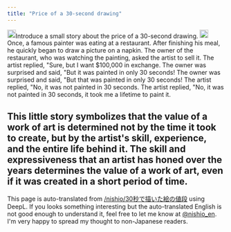 ```yaml
---
title: "Price of a 30-second drawing"
---
```


<img src='https://scrapbox.io/api/pages/nishio-en/nishio/icon' alt='nishio.icon' height="19.5"/>Introduce a small story about the price of a 30-second drawing.
<img src='https://scrapbox.io/api/pages/nishio-en/gpt/icon' alt='gpt.icon' height="19.5"/>Once, a famous painter was eating at a restaurant. After finishing his meal, he quickly began to draw a picture on a napkin. The owner of the restaurant, who was watching the painting, asked the artist to sell it. The artist replied, "Sure, but I want $100,000 in exchange. The owner was surprised and said, "But it was painted in only 30 seconds! The owner was surprised and said, "But that was painted in only 30 seconds! The artist replied, "No, it was not painted in 30 seconds. The artist replied, "No, it was not painted in 30 seconds, it took me a lifetime to paint it.

This little story symbolizes that the value of a work of art is determined not by the time it took to create, but by the artist's skill, experience, and the entire life behind it. The skill and expressiveness that an artist has honed over the years determines the value of a work of art, even if it was created in a short period of time.
---
This page is auto-translated from [/nishio/30秒で描いた絵の値段](https://scrapbox.io/nishio/30秒で描いた絵の値段) using DeepL. If you looks something interesting but the auto-translated English is not good enough to understand it, feel free to let me know at [@nishio_en](https://twitter.com/nishio_en). I'm very happy to spread my thought to non-Japanese readers.